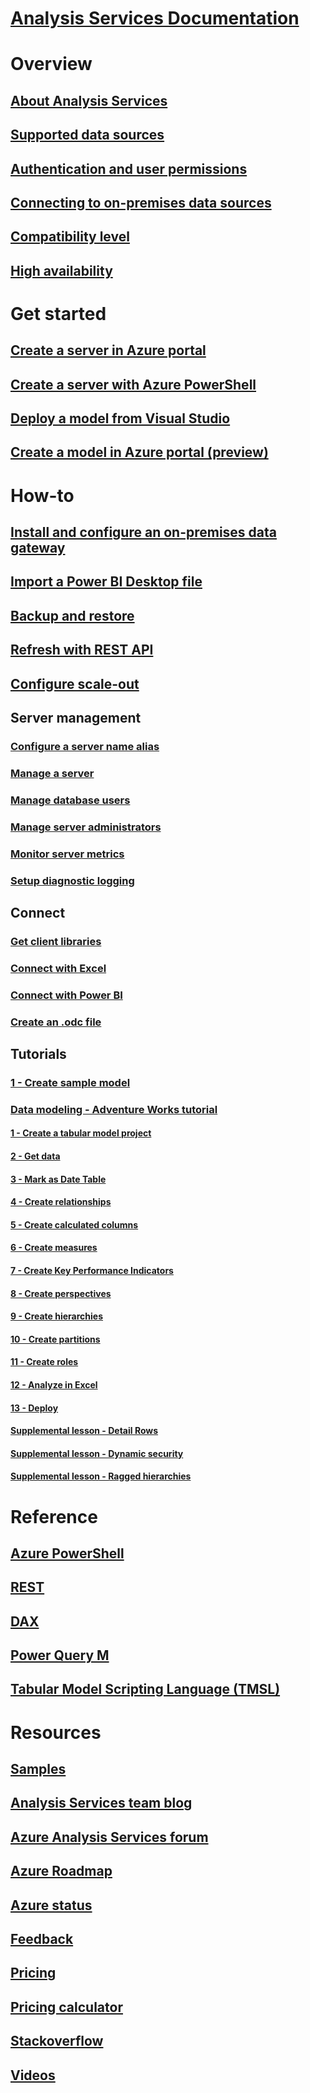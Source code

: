 # [Analysis Services Documentation](index.md)

# Overview
## [About Analysis Services](analysis-services-overview.md)
## [Supported data sources](analysis-services-datasource.md)
## [Authentication and user permissions](analysis-services-manage-users.md)
## [Connecting to on-premises data sources](analysis-services-gateway.md)
## [Compatibility level](analysis-services-compat-level.md)
## [High availability](analysis-services-bcdr.md)

# Get started
## [Create a server in Azure portal](analysis-services-create-server.md)
## [Create a server with Azure PowerShell](analysis-services-create-powershell.md)
## [Deploy a model from Visual Studio](analysis-services-deploy.md)
## [Create a model in Azure portal (preview)](analysis-services-create-model-portal.md)

# How-to 
## [Install and configure an on-premises data gateway](analysis-services-gateway-install.md)
## [Import a Power BI Desktop file](analysis-services-import-pbix.md)
## [Backup and restore](analysis-services-backup.md)
## [Refresh with REST API](analysis-services-async-refresh.md)
## [Configure scale-out](analysis-services-scale-out.md)
## Server management
### [Configure a server name alias](analysis-services-server-alias.md)
### [Manage a server](analysis-services-manage.md)
### [Manage database users](analysis-services-database-users.md)
### [Manage server administrators](analysis-services-server-admins.md)
### [Monitor server metrics](analysis-services-monitor.md)
### [Setup diagnostic logging](analysis-services-logging.md)
## Connect
### [Get client libraries](analysis-services-data-providers.md)
### [Connect with Excel](analysis-services-connect-excel.md)
### [Connect with Power BI](analysis-services-connect-pbi.md)
### [Create an .odc file](analysis-services-odc.md)
## Tutorials
### [1 - Create sample model](analysis-services-create-sample-model.md)
### [Data modeling - Adventure Works tutorial](tutorials/aas-adventure-works-tutorial.md)
#### [1 - Create a tabular model project](tutorials/aas-lesson-1-create-a-new-tabular-model-project.md)
#### [2 - Get data](tutorials/aas-lesson-2-get-data.md)
#### [3 - Mark as Date Table](tutorials/aas-lesson-3-mark-as-date-table.md) 
#### [4 - Create relationships](tutorials/aas-lesson-4-create-relationships.md) 
#### [5 - Create calculated columns](tutorials/aas-lesson-5-create-calculated-columns.md)
#### [6 - Create measures](tutorials/aas-lesson-6-create-measures.md)  
#### [7 - Create Key Performance Indicators](tutorials/aas-lesson-7-create-key-performance-indicators.md)  
#### [8 - Create perspectives](tutorials/aas-lesson-8-create-perspectives.md) 
#### [9 - Create hierarchies](tutorials/aas-lesson-9-create-hierarchies.md) 
#### [10 - Create partitions](tutorials/aas-lesson-10-create-partitions.md) 
#### [11 - Create roles](tutorials/aas-lesson-11-create-roles.md)
#### [12 - Analyze in Excel](tutorials/aas-lesson-12-analyze-in-excel.md)
#### [13 - Deploy](tutorials/aas-lesson-13-deploy.md)
#### [Supplemental lesson - Detail Rows](tutorials/aas-supplemental-lesson-detail-rows.md)
#### [Supplemental lesson - Dynamic security](tutorials/aas-supplemental-lesson-dynamic-security.md)
#### [Supplemental lesson - Ragged hierarchies](tutorials/aas-supplemental-lesson-ragged-hierarchies.md)  

# Reference
## [Azure PowerShell](analysis-services-powershell.md)
## [REST](/rest/api/analysisservices)
## [DAX](https://msdn.microsoft.com/library/gg413422.aspx)
## [Power Query M](https://msdn.microsoft.com/library/mt211003.aspx)
## [Tabular Model Scripting Language (TMSL)](https://docs.microsoft.com/sql/analysis-services/tabular-model-scripting-language-tmsl-reference)

# Resources
## [Samples](analysis-services-samples.md)
## [Analysis Services team blog](https://blogs.msdn.microsoft.com/analysisservices/)
## [Azure Analysis Services forum](https://social.msdn.microsoft.com/Forums/en-US/home?forum=AzureAnalysisServices)
## [Azure Roadmap](https://azure.microsoft.com/roadmap/?category=intelligence-analytics)
## [Azure status](https://azure.microsoft.com/status/)
## [Feedback](https://feedback.azure.com/forums/556165-azure-analysis-services)
## [Pricing](https://azure.microsoft.com/pricing/details/analysis-services/)
## [Pricing calculator](https://azure.microsoft.com/pricing/calculator/)
## [Stackoverflow](http://stackoverflow.com/questions/tagged/azure-analysis-services)
## [Videos](https://azure.microsoft.com/resources/videos/index/?services=analysis-services&sort=newest)

